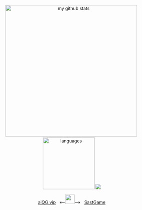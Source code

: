 

<!-- status codes -->
<p align="center">
    <img src="https://github-readme-stats.vercel.app/api?username=aiQG&show_icons=true&theme=merko&count_private=true" alt="my github stats" width="420"/>&nbsp;<img src="https://github-readme-stats.vercel.app/api/top-langs/?username=aiQG&layout=compact&theme=merko&langs_count=10" alt="languages" height="165">&nbsp;<img src="https://github-profile-trophy.vercel.app/?username=aiQG&column=7&theme=gruvbox"/>
</p>


 <p align="center">
    <a align="center" href="https://aiQG.vip">aiQG.vip</a> &nbsp; <--<img src="https://media.giphy.com/media/WUlplcMpOCEmTGBtBW/giphy.gif" width="30">--> &nbsp; <a align="center" href="https://SastGame.com">SastGame</a>
 </p>



